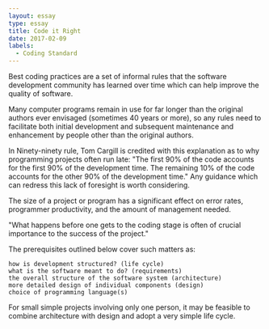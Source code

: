 ```yaml
---
layout: essay
type: essay
title: Code it Right
date: 2017-02-09
labels:
  - Coding Standard
---
```




Best coding practices are a set of informal rules that the software development community has learned over time which can help improve the quality of software.

Many computer programs remain in use for far longer than the original authors ever envisaged (sometimes 40 years or more), so any rules need to facilitate both initial development and subsequent maintenance and enhancement by people other than the original authors.

In Ninety-ninety rule, Tom Cargill is credited with this explanation as to why programming projects often run late: "The first 90% of the code accounts for the first 90% of the development time. The remaining 10% of the code accounts for the other 90% of the development time." Any guidance which can redress this lack of foresight is worth considering.

The size of a project or program has a significant effect on error rates, programmer productivity, and the amount of management needed.

"What happens before one gets to the coding stage is often of crucial importance to the success of the project."

The prerequisites outlined below cover such matters as:

    how is development structured? (life cycle)
    what is the software meant to do? (requirements)
    the overall structure of the software system (architecture)
    more detailed design of individual components (design)
    choice of programming language(s)

For small simple projects involving only one person, it may be feasible to combine architecture with design and adopt a very simple life cycle.